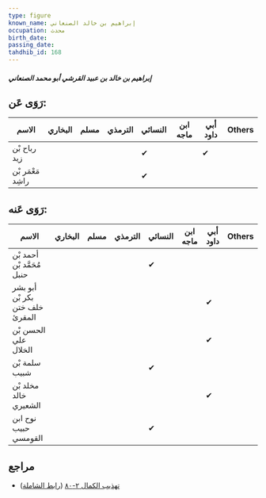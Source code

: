 ```yaml
---
type: figure
known_name: إبراهيم بن خالد الصنعاني
occupation: محدث
birth_date:
passing_date:
tahdhib_id: 168
---
```

##### إبراهيم بن خالد بن عبيد القرشي أبو محمد الصنعاني

## رَوَى عَن:
| الاسم             | البخاري | مسلم | الترمذي | النسائي | ابن ماجه | أبي داود | Others |
| ----------------- | ------- | ---- | ------- | ------- | -------- | -------- | ------ |
| رباح بْن زيد      |         |      |         | ✔       |          | ✔        |        |
| مَعْمَر بْن راشِد |         |      |         | ✔       |          |          |        |
## رَوَى عَنه:
| الاسم                          | البخاري | مسلم | الترمذي | النسائي | ابن ماجه | أبي داود | Others |
| ------------------------------ | ------- | ---- | ------- | ------- | -------- | -------- | ------ |
| أحمد بْن مُحَمَّد بْن حنبل     |         |      |         | ✔       |          |          |        |
| أبو بشر بكر بْن خلف ختن المقرئ |         |      |         |         |          | ✔        |        |
| الحسن بْن علي الخلال           |         |      |         |         |          | ✔        |        |
| سلمة بْن شبيب                  |         |      |         | ✔       |          |          |        |
| مخلد بْن خالد الشعيري          |         |      |         |         |          | ✔        |        |
| نوح ابن حبيب القومسي           |         |      |         | ✔       |          |          |        |
## مراجع
- [تهذيب الكمال ٢-٨٠](obsidian://open?vault=Tahdhib-al-Kamal&file=Figures/١٦٨-إبراهيم%20بن%20خالد%20بن%20عبيد%20القرشي%20أبو%20محمد%20الصنعاني) ([رابط الشاملة](https://shamela.ws/book/3722/561))